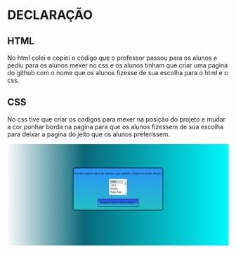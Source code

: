 # DECLARAÇÃO 

## HTML
 No html colei e copiei o código que o professor passou para os alunos e pediu para
 os alunos mexer no css e os alunos tinham que criar uma pagina do github com o nome que 
 os alunos fizesse de sua escolha para o html e o css.
## CSS
 No css tive que criar os codigos para mexer na posição do projeto e mudar a cor ponhar borda
 na pagina para que os alunos fizessem de sua escolha para deixar a pagina do jeito que os 
 alunos preferissem.

 ![alt text](image.png)